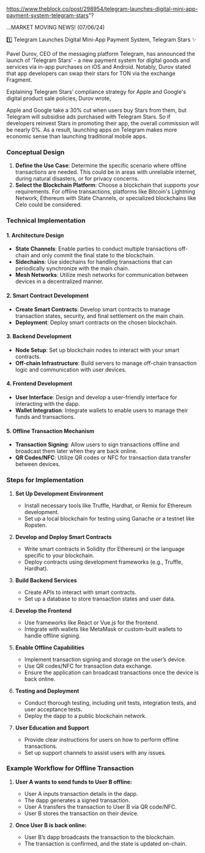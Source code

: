 https://www.theblock.co/post/298954/telegram-launches-digital-mini-app-payment-system-telegram-stars"?

...MARKET MOVING NEWS! (07/06/24)

1️⃣ Telegram Launches Digital Mini-App Payment System, Telegram Stars ✨

Pavel Durov, CEO of the messaging platform Telegram, has announced the launch of ‘Telegram Stars’ - a new payment system for digital goods and services via in-app purchases on iOS and Android. Notably, Durov stated that app developers can swap their stars for TON via the exchange Fragment. 

Explaining Telegram Stars’ compliance strategy for Apple and Google's digital product sale policies, Durov wrote,

Apple and Google take a 30% cut when users buy Stars from them, but Telegram will subsidise ads purchased with Telegram Stars. So if developers reinvest Stars in promoting their app, the overall commission will be nearly 0%. As a result, launching apps on Telegram makes more economic sense than launching traditional mobile apps.

### Conceptual Design
1. **Define the Use Case**: Determine the specific scenario where offline transactions are needed. This could be in areas with unreliable internet, during natural disasters, or for privacy concerns.
2. **Select the Blockchain Platform**: Choose a blockchain that supports your requirements. For offline transactions, platforms like Bitcoin's Lightning Network, Ethereum with State Channels, or specialized blockchains like Celo could be considered.

### Technical Implementation
#### 1. **Architecture Design**
- **State Channels**: Enable parties to conduct multiple transactions off-chain and only commit the final state to the blockchain.
- **Sidechains**: Use sidechains for handling transactions that can periodically synchronize with the main chain.
- **Mesh Networks**: Utilize mesh networks for communication between devices in a decentralized manner.

#### 2. **Smart Contract Development**
- **Create Smart Contracts**: Develop smart contracts to manage transaction states, security, and final settlement on the main chain.
- **Deployment**: Deploy smart contracts on the chosen blockchain.

#### 3. **Backend Development**
- **Node Setup**: Set up blockchain nodes to interact with your smart contracts.
- **Off-chain Infrastructure**: Build servers to manage off-chain transaction logic and communication with user devices.

#### 4. **Frontend Development**
- **User Interface**: Design and develop a user-friendly interface for interacting with the dapp.
- **Wallet Integration**: Integrate wallets to enable users to manage their funds and transactions.

#### 5. **Offline Transaction Mechanism**
- **Transaction Signing**: Allow users to sign transactions offline and broadcast them later when they are back online.
- **QR Codes/NFC**: Utilize QR codes or NFC for transaction data transfer between devices.

### Steps for Implementation
1. **Set Up Development Environment**
    - Install necessary tools like Truffle, Hardhat, or Remix for Ethereum development.
    - Set up a local blockchain for testing using Ganache or a testnet like Ropsten.

2. **Develop and Deploy Smart Contracts**
    - Write smart contracts in Solidity (for Ethereum) or the language specific to your blockchain.
    - Deploy contracts using development frameworks (e.g., Truffle, Hardhat).

3. **Build Backend Services**
    - Create APIs to interact with smart contracts.
    - Set up a database to store transaction states and user data.

4. **Develop the Frontend**
    - Use frameworks like React or Vue.js for the frontend.
    - Integrate with wallets like MetaMask or custom-built wallets to handle offline signing.

5. **Enable Offline Capabilities**
    - Implement transaction signing and storage on the user’s device.
    - Use QR codes/NFC for transaction data exchange.
    - Ensure the application can broadcast transactions once the device is back online.

6. **Testing and Deployment**
    - Conduct thorough testing, including unit tests, integration tests, and user acceptance tests.
    - Deploy the dapp to a public blockchain network.

7. **User Education and Support**
    - Provide clear instructions for users on how to perform offline transactions.
    - Set up support channels to assist users with any issues.

### Example Workflow for Offline Transaction
1. **User A wants to send funds to User B offline:**
    - User A inputs transaction details in the dapp.
    - The dapp generates a signed transaction.
    - User A transfers the transaction to User B via QR code/NFC.
    - User B stores the transaction on their device.

2. **Once User B is back online:**
    - User B’s dapp broadcasts the transaction to the blockchain.
    - The transaction is confirmed, and the state is updated on-chain.
